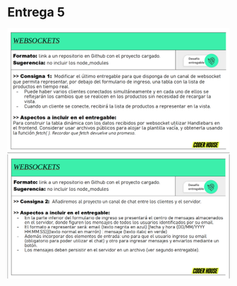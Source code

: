 # Entrega 5

![Ejercicio redactado](./Pics/entrega-6-imagen-1.png)
![Ejercicio redactado](./Pics/entrega-6-imagen-2.png)
<!-- ![Ejemplo de GET api/productos](./Pics/entrega-4-imagen-4.png)
![Ejemplo de GET api/productos/:id](./Pics/entrega-4-imagen-5.png)
![Ejemplo de POST en Postman](./Pics/entrega-4-imagen-6.png)
![Ejemplo de POST en formulario](./Pics/entrega-4-imagen-7.png) -->
